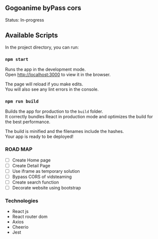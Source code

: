 ## Gogoanime byPass cors
Status: In-progress

## Available Scripts

In the project directory, you can run:

### `npm start`

Runs the app in the development mode.\
Open [http://localhost:3000](http://localhost:3000) to view it in the browser.

The page will reload if you make edits.\
You will also see any lint errors in the console.

### `npm run build`

Builds the app for production to the `build` folder.\
It correctly bundles React in production mode and optimizes the build for the best performance.

The build is minified and the filenames include the hashes.\
Your app is ready to be deployed!

### ROAD MAP

- [ ] Create Home page
- [ ] Create Detail Page
- [ ] Use iframe as temporary solution
- [ ] Bypass CORS of vidsteaming
- [ ] Create search function
- [ ] Decorate website using bootstrap

### Technologies
- React js
- React router dom
- Axios
- Cheerio
- Jest




